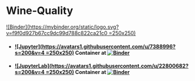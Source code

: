 # Wine-Quality

[![Binder](https://mybinder.org/static/logo.svg?v=f9f0d927b67cc9dc99d788c822ca21c0 =250x250)](https://mybinder.org)

- #### [![Jupyter](https://avatars1.githubusercontent.com/u/7388996?s=200&v=4 =250x250)](https://github.com/jupyter) Container at [![Binder](https://mybinder.org/badge_logo.svg)](https://mybinder.org/v2/gh/optmogames/Wine-Quality.git/master)

- #### [![JupyterLab](https://avatars1.githubusercontent.com/u/22800682?s=200&v=4 =250x250)](https://github.com/jupyterlab) Container at [![Binder](https://mybinder.org/badge_logo.svg)](https://mybinder.org/v2/gh/optmogames/Wine-Quality.git/master?urlpath=lab)
